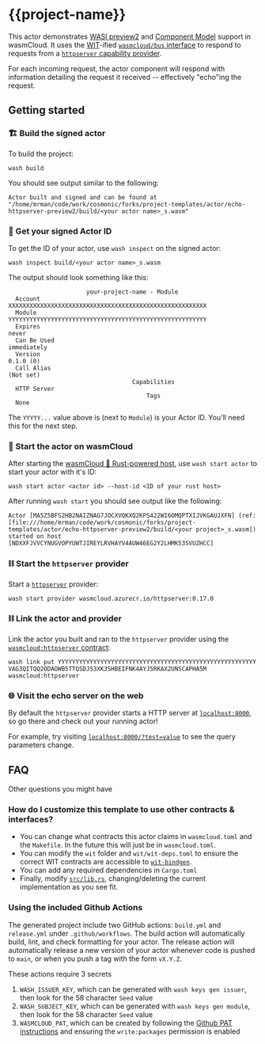 # {{project-name}}

This actor demonstrates [WASI preview2][wasi-preview2] and [Component Model][cm] support in wasmCloud.
It uses the [WIT][wit]-ified [`wasmcloud/bus` interface][wit-wasmcloud/bus] to respond to requests from a [`httpserver` capability provider][provider-httpserver].

For each incoming request, the actor component will respond with information detailing the request it received -- effectively "echo"ing the request.

[wit]: https://github.com/WebAssembly/component-model/blob/main/design/mvp/WIT.md
[wasi-preview2]: https://github.com/bytecodealliance/wasmtime/issues/6370
[cm]: https://github.com/WebAssembly/component-model/blob/main/design/mvp/Explainer.md
[wit-wasmcloud/bus]: https://github.com/wasmCloud/wasmCloud/blob/main/crates/actor/wit/deps/wasmcloud/bus.wit
[provider-httpserver]: https://github.com/wasmCloud/capability-providers/tree/main/httpserver-rs

## Getting started

### 🏗  Build the signed actor

To build the project:

```console
wash build
```

You should see output similar to the following:

```
Actor built and signed and can be found at "/home/mrman/code/work/cosmonic/forks/project-templates/actor/echo-httpserver-preview2/build/<your actor name>_s.wasm"
```

### 🪪 Get your signed Actor ID

To get the ID of your actor, use `wash inspect` on the signed actor:

```console
wash inspect build/<your actor name>_s.wasm
```

The output should look something like this:

```
                      your-project-name - Module
  Account               XXXXXXXXXXXXXXXXXXXXXXXXXXXXXXXXXXXXXXXXXXXXXXXXXXXXXXXX
  Module                YYYYYYYYYYYYYYYYYYYYYYYYYYYYYYYYYYYYYYYYYYYYYYYYYYYYYYYY
  Expires                                                                  never
  Can Be Used                                                        immediately
  Version                                                              0.1.0 (0)
  Call Alias                                                           (Not set)
                                   Capabilities
  HTTP Server
                                       Tags
  None
```

The `YYYYY...` value above is (next to `Module`) is your Actor ID. You'll need this for the next step.

### 👟 Start the actor on wasmCloud

After starting the [wasmCloud 🦀 Rust-powered host][wasmcloud/wasmcloud], use `wash start actor` to start your actor with it's ID:

```console
wash start actor <actor id> --host-id <ID of your rust host>
```

After running `wash start` you should see output like the following:

```
Actor [MA5Z5BFS2HB2NAIZNAG7JOCXVQKXQ2KPS422WI6OMQPTXIJVKGAUJXFN] (ref: [file:///home/mrman/code/work/cosmonic/forks/project-templates/actor/echo-httpserver-preview2/build/<your project>_s.wasm]) started on host [NDXXFJVVCYNUGVOPYUWTJIREYLRVHAYV4AUW46EG2Y2LHMK53SVUZHCC]
```

[wasmcloud/wasmcloud]: https://github.com/wasmCloud/wasmCloud

### ⛓  Start the `httpserver` provider

Start a [`httpserver`][provider-httpserver] provider:

```console
wash start provider wasmcloud.azurecr.io/httpserver:0.17.0
```

### ⛓  Link the actor and provider

Link the actor you built and ran to the `httpserver` provider using the [`wasmcloud:httpserver` contract][httpserver-contract]:

```console
wash link put YYYYYYYYYYYYYYYYYYYYYYYYYYYYYYYYYYYYYYYYYYYYYYYYYYYYYYYY VAG3QITQQ2ODAOWB5TTQSDJ53XK3SHBEIFNK4AYJ5RKAX2UNSCAPHA5M wasmcloud:httpserver
```

[httpserver-contract]: https://github.com/wasmCloud/interfaces/tree/main/httpserver

### 🌐 Visit the echo server on the web

By default the `httpserver` provider starts a HTTP server at [`localhost:8000`](http://localhost:8000), so go there and check out your running actor!

For example, try visiting [`localhost:8000/?test=value`](http://localhost:8000/?test=value) to see the query parameters change.

## FAQ

Other questions you might have

### How do I customize this template to use other contracts & interfaces?

- You can change what contracts this actor claims in `wasmcloud.toml` and the `Makefile`. In the future this will just be in `wasmcloud.toml`.
- You can modify the `wit` folder and `wit/wit-deps.toml` to ensure the correct WIT contracts are accessible to [`wit-bindgen`][wit-bindgen].
- You can add any required dependencies in `Cargo.toml`
- Finally, modify [`src/lib.rs`](./src/lib.rs), changing/deleting the current implementation as you see fit.

[wit-bindgen]: https://github.com/bytecodealliance/wit-bindgen

### Using the included Github Actions

The generated project include two GitHub actions: `build.yml` and `release.yml` under `.github/workflows`. The build action will automatically build, lint, and check formatting for your actor. The release action will automatically release a new version of your actor whenever code is pushed to `main`, or when you push a tag with the form `vX.Y.Z`.

These actions require 3 secrets

1. `WASH_ISSUER_KEY`, which can be generated with `wash keys gen issuer`, then look for the 58 character `Seed` value
1. `WASH_SUBJECT_KEY`, which can be generated with `wash keys gen module`, then look for the 58 character `Seed` value
1. `WASMCLOUD_PAT`, which can be created by following the [Github PAT instructions](https://docs.github.com/en/authentication/keeping-your-account-and-data-secure/creating-a-personal-access-token) and ensuring the `write:packages` permission is enabled
